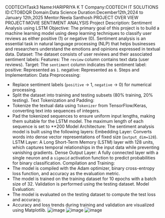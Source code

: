 CODTECHTask3 Name:HARIPRIYA K T Company:CODTECH IT SOLUTIONS ID:CTO8DQR Domain:Data Science Duration:December12th,2024 to January 12th,2025 Mentor:Neela Santhosh PROJECT OVER VIEW 
PROJECT:MOVIE SENTIMENT ANALYSIS
Project Description: Sentiment Analysis using LSTM
Objective:
The primary goal of this project is to build a machine learning model using deep learning techniques to classify user reviews as either positive (1) or negative (0). Sentiment analysis is an essential task in natural language processing (NLP) that helps businesses and researchers understand the emotions and opinions expressed in textual data.
Dataset:
The dataset consists of user reviews and their associated sentiment labels:
Features: The `review` column contains text data (user reviews).
Target: The `sentiment` column indicates the sentiment label:
 positive: Represented as `1`.
negative: Represented as `0`.
Steps and Implementation:
Data Preprocessing:
   - Replace sentiment labels (`positive` → 1, `negative` → 0) for numerical processing.
   - Split the dataset into training and testing subsets (80% training, 20% testing).
Text Tokenization and Padding:
   - Tokenize the textual data using `Tokenizer` from TensorFlow/Keras, converting text into sequences of integers.
   - Pad the tokenized sequences to ensure uniform input lengths, making them suitable for the LSTM model. The maximum length of each sequence is set to **200 Model Architecture:
   The sentiment analysis model is built using the following layers:
  Embedding Layer: Converts words into dense vector representations of fixed size (`output_dim=128`).
  LSTM Layer: A Long Short-Term Memory (LSTM) layer with 128 units, which captures temporal relationships in the input data while preventing vanishing gradients.
   Dense Output Layer: A fully connected layer with a single neuron and a `sigmoid` activation function to predict probabilities for binary classification.
Compilation and Training:
   - The model is compiled with the Adam optimizer, binary cross-entropy loss function, and accuracy as the evaluation metric.
   - The model is trained on the training dataset for 10 epochs with a batch size of 32. Validation is performed using the testing dataset.
Model Evaluation:
   - The model is evaluated on the testing dataset to compute the test loss and accuracy.
   - Accuracy and loss trends during training and validation are visualized using Matplotlib.
![image](https://github.com/user-attachments/assets/4d46ebac-9e91-4d84-9e8c-97207d5e49bd)
![image](https://github.com/user-attachments/assets/fe5c881c-2a95-4c05-a842-8f0d796eab2c)
![image](https://github.com/user-attachments/assets/7c51e11d-18b9-441a-bd31-df1637df7124)


